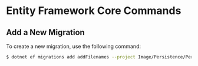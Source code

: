 ﻿# Entity Framework Core Commands

## Add a New Migration

To create a new migration, use the following command:

```bash
$ dotnet ef migrations add addFilenames --project Image/Persistence/Persistence.csproj --startup-project Image/Presentation.Mvc/Presentation.Mvc.csproj
```